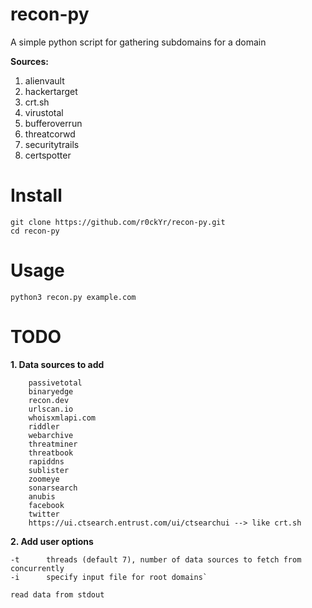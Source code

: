 # recon-py
A simple python script for gathering subdomains for a domain

**Sources:**

1. alienvault
2. hackertarget
3. crt.sh
4. virustotal
5. bufferoverrun
6. threatcorwd
7. securitytrails
8. certspotter

# Install
```
git clone https://github.com/r0ckYr/recon-py.git
cd recon-py
```

# Usage
```
python3 recon.py example.com
```

# TODO
**1. Data sources to add**
```
    passivetotal
    binaryedge
    recon.dev
    urlscan.io
    whoisxmlapi.com
    riddler
    webarchive
    threatminer
    threatbook
    rapiddns
    sublister
    zoomeye
    sonarsearch
    anubis
    facebook
    twitter
    https://ui.ctsearch.entrust.com/ui/ctsearchui --> like crt.sh
```
**2. Add user options**
```
-t      threads (default 7), number of data sources to fetch from concurrently
-i      specify input file for root domains`

read data from stdout
```
